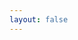 ```yaml
---
layout: false
---
```


<MainPage />

<script setup>
import MainPage from './demo/demo2/index.vue'

</script>
